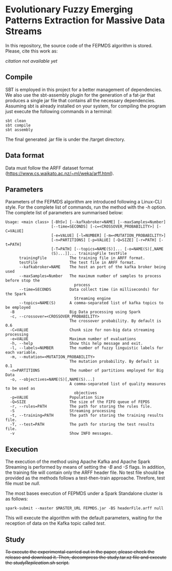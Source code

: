 # Evolutionary Fuzzy Emerging Patterns Extraction for Massive Data Streams

In this repository, the source code of the FEPMDS algorithm is stored. Please, cite this work as:

*citation not available yet*
## Compile

SBT is employed in this project for a better management of dependencies. We also use the sbt-assembly plugin for the generation of a fat-jar that produces a single jar file that contains all the necessary dependencies. Assuming sbt is already installed on your system, for compiling the program just execute the following commands in a terminal:

```
sbt clean
sbt compile
sbt assembly
```
The final generated .jar file is under the /target directory.

## Data format

Data must follow the ARFF dataset format (https://www.cs.waikato.ac.nz/~ml/weka/arff.html).

## Parameters

Parameters of the FEPMDS algorithm are introduced following a Linux-CLI style. For the complete list of commands, run the method with the *-h* option. The complete list of parameters are summarised below:

```
Usage: <main class> [-BhSv] [--kafkabroker=NAME] [--maxSamples=Number]
                    [--time=SECONDS] [-c=<CROSSOVER_PROBABILITY>] [-C=VALUE]
                    [-e=VALUE] [-l=NUMBER] [-m=<MUTATION_PROBABILITY>]
                    [-n=PARTITIONS] [-p=VALUE] [-Q=SIZE] [-r=PATH] [-t=PATH]
                    [-T=PATH] [--topics=NAME(S)]... [-o=NAME(S)[,NAME
                    (S)...]]... trainingFile testFile
      trainingFile          The training file in ARFF format.
      testFile              The test file in ARFF format.
      --kafkabroker=NAME    The host an port of the kafka broker being used
      --maxSamples=Number   The maximum number of samples to process before stop the
                              process
      --time=SECONDS        Data collect time (in milliseconds) for the Spark
                              Streaming engine
      --topics=NAME(S)      A comma-separated list of kafka topics to be employed
  -B                        Big Data processing using Spark
  -c, --crossover=<CROSSOVER_PROBABILITY>
                            The crossover probability. By default is 0.6
  -C=VALUE                  Chunk size for non-big data streaming processing
  -e=VALUE                  Maximum number of evaluations
  -h, --help                Show this help message and exit.
  -l, --labels=NUMBER       The number of fuzzy linguistic labels for each variable.
  -m, --mutation=<MUTATION_PROBABILITY>
                            The mutation probability. By default is 0.1
  -n=PARTITIONS             The number of partitions employed for Big Data
  -o, --objectives=NAME(S)[,NAME(S)...]
                            A comma-separated list of quality measures to be used as
                              objectives
  -p=VALUE                  Population Size
  -Q=SIZE                   The size of the FIFO queue of FEPDS
  -r, --rules=PATH          The path for storing the rules file.
  -S                        Streaming processing
  -t, --training=PATH       The path for storing the training results file.
  -T, --test=PATH           The path for storing the test results file.
  -v                        Show INFO messages.
```


## Execution

The execution of the method using Apache Kafka and Apache Spark Streaming is performed by means of setting the *-B* and *-S* flags. In addition, the training file will contain only the ARFF header file. No test file should be provided as the methods follows a test-then-train approache. Threfore, test file must be *null*. 

The most bases execution of FEPMDS under a Spark Standalone  cluster is as follows:
```
spark-submit --master $MASTER_URL FEPMDS.jar -BS headerFile.arff null
```

This will execute the algorithm with the default parameters, waiting for the reception of data on the Kafka topic called *test*.
## Study


~~To execute the experimental carried out in the paper, please check the release and download it. Then, decompress the study.tar.xz file and execute the _studyReplication.sh_ script.~~
